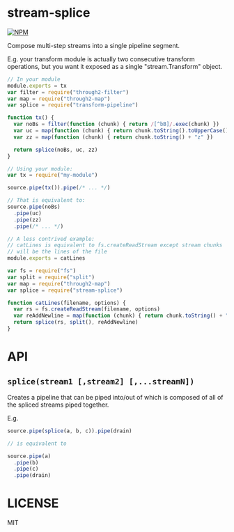 stream-splice
=====

[![NPM](https://nodei.co/npm/stream-splice.png)](https://nodei.co/npm/stream-splice/)

Compose multi-step streams into a single pipeline segment.

E.g. your transform module is actually two consecutive transform operations, but you want it exposed as a single "stream.Transform" object.

```javascript
// In your module
module.exports = tx
var filter = require("through2-filter")
var map = require("through2-map")
var splice = require("transform-pipeline")

function tx() {
  var noBs = filter(function (chunk) { return /[^bB]/.exec(chunk) })
  var uc = map(function (chunk) { return chunk.toString().toUpperCase() })
  var zz = map(function (chunk) { return chunk.toString() + "z" })

  return splice(noBs, uc, zz)
}

// Using your module:
var tx = require("my-module")

source.pipe(tx()).pipe(/* ... */)

// That is equivalent to:
source.pipe(noBs)
  .pipe(uc)
  .pipe(zz)
  .pipe(/* ... */)

// A less contrived example:
// catLines is equivalent to fs.createReadStream except stream chunks
// will be the lines of the file
module.exports = catLines

var fs = require("fs")
var split = require("split")
var map = require("through2-map")
var splice = require("stream-splice")

function catLines(filename, options) {
  var rs = fs.createReadStream(filename, options)
  var reAddNewline = map(function (chunk) { return chunk.toString() + "\n" })
  return splice(rs, split(), reAddNewline)
}


```

API
===

`splice(stream1 [,stream2] [,...streamN])`
---

Creates a pipeline that can be piped into/out of which is composed of all of the spliced streams piped together.

E.g.

```javascript
source.pipe(splice(a, b, c)).pipe(drain)

// is equivalent to

source.pipe(a)
  .pipe(b)
  .pipe(c)
  .pipe(drain)

```

LICENSE
=======

MIT
